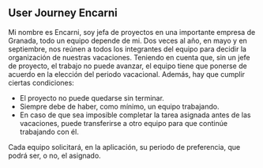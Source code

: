 ## User Journey Encarni

Mi nombre es Encarni, soy jefa de proyectos en una importante empresa de Granada, todo un equipo depende de mi. Dos veces al año, en mayo y en septiembre, nos reúnen a todos los integrantes del equipo para decidir la organización de nuestras vacaciones. 
Teniendo en cuenta que, sin un jefe de proyecto, el trabajo no puede avanzar, el equipo tiene que ponerse de acuerdo en la elección del periodo vacacional. Además, hay que cumplir ciertas condiciones:
* El proyecto no puede quedarse sin terminar.
* Siempre debe de haber, como mínimo, un equipo trabajando.
* En caso de que sea imposible completar la tarea asignada antes de las vacaciones, puede transferirse a otro equipo para que continúe trabajando con él.

Cada equipo solicitará, en la aplicación, su periodo de preferencia, que podrá ser, o no, el asignado.
